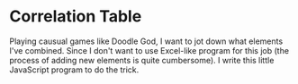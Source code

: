Correlation Table
=================

Playing causual games like Doodle God, I want to jot down what elements I've combined. Since I don't want to use Excel-like program for this job (the process of adding new elements is quite cumbersome). I write this little JavaScript program to do the trick.
